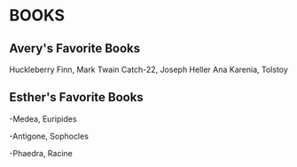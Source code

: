 # BOOKS

## Avery's Favorite Books
Huckleberry Finn, Mark Twain
Catch-22, Joseph Heller
Ana Karenia, Tolstoy

## Esther's Favorite Books
-Medea, Euripides

-Antigone, Sophocles

-Phaedra, Racine
